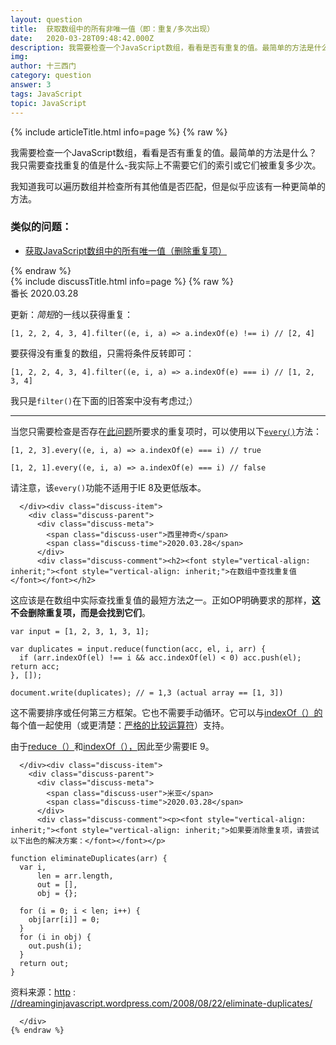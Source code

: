 ```yaml
---
layout: question
title:  获取数组中的所有非唯一值（即：重复/多次出现）
date:   2020-03-28T09:48:42.000Z
description: 我需要检查一个JavaScript数组，看看是否有重复的值。最简单的方法是什么？我只需要查找重复的值是什么-我实际上不需要它们的索引或它们被重复多少次。...
img: 
author: 十三西门
category: question
answer: 3
tags: JavaScript
topic: JavaScript
---
```

<div class="article-root">
  <div class="article">
    {% include articleTitle.html info=page %}
    {% raw %}
    <div class="article-content"><p><font style="vertical-align: inherit;"><font style="vertical-align: inherit;">我需要检查一个JavaScript数组，看看是否有重复的值。</font><font style="vertical-align: inherit;">最简单的方法是什么？</font><font style="vertical-align: inherit;">我只需要查找重复的值是什么-我实际上不需要它们的索引或它们被重复多少次。</font></font></p>

<p><font style="vertical-align: inherit;"><font style="vertical-align: inherit;">我知道我可以遍历数组并检查所有其他值是否匹配，但是似乎应该有一种更简单的方法。</font></font></p>

<h3><font style="vertical-align: inherit;"><font style="vertical-align: inherit;">类似的问题：</font></font></h3>

<ul>
<li><a href="https://stackoverflow.com/questions/1960473"><font style="vertical-align: inherit;"><font style="vertical-align: inherit;">获取JavaScript数组中的所有唯一值（删除重复项）</font></font></a></li>
</ul></div>
    {% endraw %}
  </div>

  <div class="discuss-wrapper">
    {% include discussTitle.html info=page %}
    {% raw %}
    <div class="discuss-item">
        <div class="discuss-parent">
          <div class="discuss-meta">
            <span class="discuss-user">番长</span>
            <span class="discuss-time">2020.03.28</span>
          </div>
          <div class="discuss-comment"><p><font style="vertical-align: inherit;"><font style="vertical-align: inherit;">更新：</font></font><em><font style="vertical-align: inherit;"><font style="vertical-align: inherit;">简短</font></font></em><font style="vertical-align: inherit;"><font style="vertical-align: inherit;">的一线以获得重复：</font></font></p>

<pre class="lang-js prettyprint-override"><code>[1, 2, 2, 4, 3, 4].filter((e, i, a) =&gt; a.indexOf(e) !== i) // [2, 4]
</code></pre>

<p><font style="vertical-align: inherit;"><font style="vertical-align: inherit;">要获得没有重复的数组，只需将条件反转即可： </font></font></p>

<pre class="lang-js prettyprint-override"><code>[1, 2, 2, 4, 3, 4].filter((e, i, a) =&gt; a.indexOf(e) === i) // [1, 2, 3, 4]
</code></pre>

<p><font style="vertical-align: inherit;"><font style="vertical-align: inherit;">我只是</font></font><code>filter()</code><font style="vertical-align: inherit;"><font style="vertical-align: inherit;">在下面的旧答案中</font><font style="vertical-align: inherit;">没有考虑过</font><font style="vertical-align: inherit;">;）</font></font></p>

<hr>

<p><font style="vertical-align: inherit;"><font style="vertical-align: inherit;">当您只需要检查是否存在</font></font><a href="https://stackoverflow.com/questions/7376598/"><font style="vertical-align: inherit;"><font style="vertical-align: inherit;">此问题</font></font></a><font style="vertical-align: inherit;"><font style="vertical-align: inherit;">所要求的重复项时，</font><font style="vertical-align: inherit;">可以使用以下</font></font><code><a href="https://developer.mozilla.org/en/docs/Web/JavaScript/Reference/Global_Objects/Array/every" rel="noreferrer">every()</a></code><font style="vertical-align: inherit;"><font style="vertical-align: inherit;">方法：</font></font></p>

<pre><code>[1, 2, 3].every((e, i, a) =&gt; a.indexOf(e) === i) // true<font></font>
<font></font>
[1, 2, 1].every((e, i, a) =&gt; a.indexOf(e) === i) // false<font></font>
</code></pre>

<p><font style="vertical-align: inherit;"><font style="vertical-align: inherit;">请注意，该</font></font><code>every()</code><font style="vertical-align: inherit;"><font style="vertical-align: inherit;">功能不适用于IE 8及更低版本。</font></font></p></div>
        </div>
        
      </div><div class="discuss-item">
        <div class="discuss-parent">
          <div class="discuss-meta">
            <span class="discuss-user">西里神奇</span>
            <span class="discuss-time">2020.03.28</span>
          </div>
          <div class="discuss-comment"><h2><font style="vertical-align: inherit;"><font style="vertical-align: inherit;">在数组中查找重复值</font></font></h2>

<p><font style="vertical-align: inherit;"><font style="vertical-align: inherit;">这应该是在数组中实际查找重复值的最短方法之一。</font><font style="vertical-align: inherit;">正如OP明确要求的那样，</font></font><strong><font style="vertical-align: inherit;"><font style="vertical-align: inherit;">这不会删除重复项，而是会找到它们</font></font></strong><font style="vertical-align: inherit;"><font style="vertical-align: inherit;">。</font></font></p>

<p></p><div class="snippet" data-lang="js" data-hide="false" data-console="false" data-babel="false">
<div class="snippet-code">
<pre class="snippet-code-js lang-js prettyprint-override"><code>var input = [1, 2, 3, 1, 3, 1];<font></font>
<font></font>
var duplicates = input.reduce(function(acc, el, i, arr) {<font></font>
  if (arr.indexOf(el) !== i &amp;&amp; acc.indexOf(el) &lt; 0) acc.push(el); return acc;<font></font>
}, []);<font></font>
<font></font>
document.write(duplicates); // = 1,3 (actual array == [1, 3])</code></pre>
</div>
</div>
<p></p>

<p><font style="vertical-align: inherit;"><font style="vertical-align: inherit;">这不需要排序或任何第三方框架。</font><font style="vertical-align: inherit;">它也不需要手动循环。</font><font style="vertical-align: inherit;">它可以与</font></font><a href="https://developer.mozilla.org/en/docs/Web/JavaScript/Reference/Global_Objects/Array/indexOf" rel="noreferrer"><font style="vertical-align: inherit;"><font style="vertical-align: inherit;">indexOf（）的</font></font></a><font style="vertical-align: inherit;"><font style="vertical-align: inherit;">每个值一起使用</font><font style="vertical-align: inherit;">（或更清楚：</font></font><a href="https://developer.mozilla.org/en-US/docs/Web/JavaScript/Reference/Operators/Comparison_Operators#Using_the_Equality_Operators" rel="noreferrer"><font style="vertical-align: inherit;"><font style="vertical-align: inherit;">严格的比较运算符</font></font></a><font style="vertical-align: inherit;"><font style="vertical-align: inherit;">）支持。</font></font></p>

<p><font style="vertical-align: inherit;"><font style="vertical-align: inherit;">由于</font></font><a href="https://developer.mozilla.org/en-US/docs/Web/JavaScript/Reference/Global_Objects/Array/Reduce" rel="noreferrer"><font style="vertical-align: inherit;"><font style="vertical-align: inherit;">reduce（）</font></font></a><font style="vertical-align: inherit;"><font style="vertical-align: inherit;">和</font></font><a href="https://developer.mozilla.org/en/docs/Web/JavaScript/Reference/Global_Objects/Array/indexOf" rel="noreferrer"><font style="vertical-align: inherit;"><font style="vertical-align: inherit;">indexOf（），</font></font></a><font style="vertical-align: inherit;"><font style="vertical-align: inherit;">因此至少需要IE 9。</font></font></p></div>
        </div>
        
      </div><div class="discuss-item">
        <div class="discuss-parent">
          <div class="discuss-meta">
            <span class="discuss-user">米亚</span>
            <span class="discuss-time">2020.03.28</span>
          </div>
          <div class="discuss-comment"><p><font style="vertical-align: inherit;"><font style="vertical-align: inherit;">如果要消除重复项，请尝试以下出色的解决方案：</font></font></p>

<pre><code>function eliminateDuplicates(arr) {<font></font>
  var i,<font></font>
      len = arr.length,<font></font>
      out = [],<font></font>
      obj = {};<font></font>
<font></font>
  for (i = 0; i &lt; len; i++) {<font></font>
    obj[arr[i]] = 0;<font></font>
  }<font></font>
  for (i in obj) {<font></font>
    out.push(i);<font></font>
  }<font></font>
  return out;<font></font>
}<font></font>
</code></pre>

<p><font style="vertical-align: inherit;"><font style="vertical-align: inherit;">资料来源：</font><a href="http://dreaminginjavascript.wordpress.com/2008/08/22/eliminating-duplicates/" rel="noreferrer"><font style="vertical-align: inherit;">http</font></a><font style="vertical-align: inherit;"> :
 </font></font><a href="http://dreaminginjavascript.wordpress.com/2008/08/22/eliminating-duplicates/" rel="noreferrer"><font style="vertical-align: inherit;"><font style="vertical-align: inherit;">//dreaminginjavascript.wordpress.com/2008/08/22/eliminate-duplicates/</font></font></a></p></div>
        </div>
        
      </div>
    {% endraw %}
  </div>
<div>
